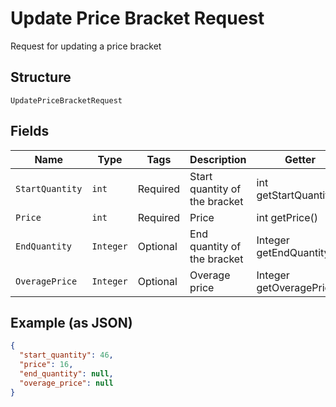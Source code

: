 
# Update Price Bracket Request

Request for updating a price bracket

## Structure

`UpdatePriceBracketRequest`

## Fields

| Name | Type | Tags | Description | Getter | Setter |
|  --- | --- | --- | --- | --- | --- |
| `StartQuantity` | `int` | Required | Start quantity of the bracket | int getStartQuantity() | setStartQuantity(int startQuantity) |
| `Price` | `int` | Required | Price | int getPrice() | setPrice(int price) |
| `EndQuantity` | `Integer` | Optional | End quantity of the bracket | Integer getEndQuantity() | setEndQuantity(Integer endQuantity) |
| `OveragePrice` | `Integer` | Optional | Overage price | Integer getOveragePrice() | setOveragePrice(Integer overagePrice) |

## Example (as JSON)

```json
{
  "start_quantity": 46,
  "price": 16,
  "end_quantity": null,
  "overage_price": null
}
```

